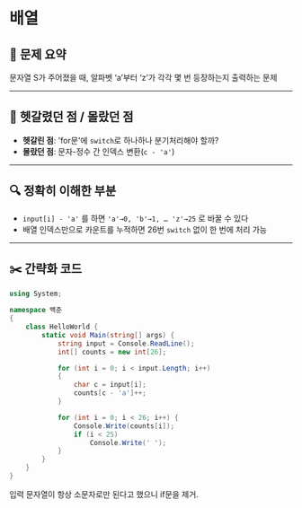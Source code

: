 # 배열

## 📝 문제 요약
문자열 S가 주어졌을 때, 알파벳 ‘a’부터 ‘z’가 각각 몇 번 등장하는지 출력하는 문제  

---

## 🤔 헷갈렸던 점 / 몰랐던 점
- **헷갈린 점**: 'for문'에 `switch`로 하나하나 분기처리해야 할까?  
- **몰랐던 점**: 문자-정수 간 인덱스 변환(`c - 'a'`)  

---

## 🔍 정확히 이해한 부분
- `input[i] - 'a'` 를 하면 `'a'→0, 'b'→1, … 'z'→25` 로 바꿀 수 있다  
- 배열 인덱스만으로 카운트를 누적하면 26번 `switch` 없이 한 번에 처리 가능  

---

## ✂️ 간략화 코드
```cs
using System;

namespace 백준
{    
    class HelloWorld {
        static void Main(string[] args) {
            string input = Console.ReadLine();
            int[] counts = new int[26];

            for (int i = 0; i < input.Length; i++)
            {
                char c = input[i];
                counts[c - 'a']++;
            }

            for (int i = 0; i < 26; i++) {
                Console.Write(counts[i]);
                if (i < 25)
                    Console.Write(' ');
            }
        }
    }
}
```
입력 문자열이 항상 소문자로만 된다고 했으니 if문을 제거.
